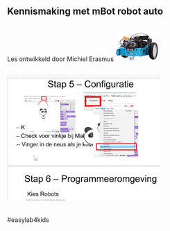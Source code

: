 ## Kennismaking met mBot robot auto
 <br>
 Les ontwikkeld door Michiel Erasmus
<img src="https://github.com/pappavis/Easylab4kids_lessen/blob/master/lesmateriaal/mBot_robot/plaatjes/mBot_transparant.png?raw=true" width="20%" height="20%"> <br>
 <br>
 
<img src="https://github.com/pappavis/Easylab4kids_lessen/blob/master/lesmateriaal/mBot_robot/mBot%20robotica%20beginners%20Les%2001/plaatjes/mBot%20robotica%20beginners%20Les%2001_1%2020190220_plaatje.jpg?raw=true" width="70%" height="70%"><br>
<br>

#easylab4kids
